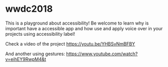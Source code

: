 # wwdc2018

This is a playground about accessibility!
Be welcome to learn why is important have a accessible app and how use and apply voice over in your projects using accessibility label!

Check a video of the project
https://youtu.be/YHBSvNmBFBY

And another using gestures:
https://www.youtube.com/watch?v=eihEY9RwpM4&t
